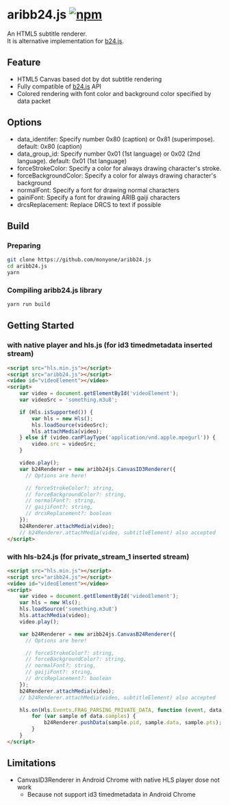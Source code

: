 # aribb24.js [![npm](https://img.shields.io/npm/v/aribb24.js.svg?style=flat)](https://www.npmjs.com/package/aribb24.js)

An HTML5 subtitle renderer.  
It is alternative implementation for [b24.js](https://github.com/xqq/b24.js).  

## Feature

* HTML5 Canvas based dot by dot subtitle rendering
* Fully compatible of [b24.js](https://github.com/xqq/b24.js) API
* Colored rendering with font color and background color specified by data packet

## Options

* data_identifer: Specify number 0x80 (caption) or 0x81 (superimpose). default: 0x80 (caption)
* data_group_id: Specify number 0x01 (1st language) or 0x02 (2nd language). default: 0x01 (1st language)
* forceStrokeColor: Specify a color for always drawing character's stroke.
* forceBackgroundColor: Specify a color for always drawing character's background
* normalFont: Specify a font for drawing normal characters
* gainiFont: Specify a font for drawing ARIB gaiji characters
* drcsReplacement: Replace DRCS to text if possible

## Build

### Preparing

```bash
git clone https://github.com/monyone/aribb24.js
cd aribb24.js
yarn
```

### Compiling aribb24.js library

```bash
yarn run build
```

## Getting Started 

### with native player and hls.js (for id3 timedmetadata inserted stream)

```html
<script src="hls.min.js"></script>
<script src="aribb24.js"></script>
<video id="videoElement"></video>
<script>
    var video = document.getElementById('videoElement');
    var videoSrc = 'something.m3u8';

    if (Hls.isSupported()) {
        var hls = new Hls();
        hls.loadSource(videoSrc);
        hls.attachMedia(video);
    } else if (video.canPlayType('application/vnd.apple.mpegurl')) {
        video.src = videoSrc;
    }

    video.play();
    var b24Renderer = new aribb24js.CanvasID3Renderer({
      // Options are here!

      // forceStrokeColor?: string,
      // forceBackgroundColor?: string,
      // normalFont?: string,
      // gaijiFont?: string,
      // drcsReplacement?: boolean
    });
    b24Renderer.attachMedia(video);
    // b24Renderer.attachMedia(video, subtitleElement) also accepted
</script>
```


### with hls-b24.js (for private_stream_1 inserted stream)

```html
<script src="hls.min.js"></script>
<script src="aribb24.js"></script>
<video id="videoElement"></video>
<script>
    var video = document.getElementById('videoElement');
    var hls = new Hls();
    hls.loadSource('something.m3u8')
    hls.attachMedia(video);
    video.play();

    var b24Renderer = new aribb24js.CanvasB24Renderer({
      // Options are here!

      // forceStrokeColor?: string,
      // forceBackgroundColor?: string,
      // normalFont?: string,
      // gaijiFont?: string,
      // drcsReplacement?: boolean
    });
    b24Renderer.attachMedia(video);
    // b24Renderer.attachMedia(video, subtitleElement) also accepted

    hls.on(Hls.Events.FRAG_PARSING_PRIVATE_DATA, function (event, data) {
        for (var sample of data.samples) {
            b24Renderer.pushData(sample.pid, sample.data, sample.pts);
        }
    }
</script>
```

## Limitations

* CanvasID3Renderer in Android Chrome with native HLS player dose not work
    * Because not support id3 timedmetadata in Android Chrome
